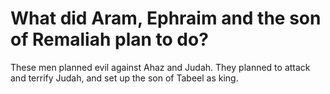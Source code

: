 # What did Aram, Ephraim and the son of Remaliah plan to do?

These men planned evil against Ahaz and Judah. They planned to attack and terrify Judah, and set up the son of Tabeel as king.
